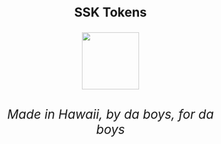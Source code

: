 <h1 align="center"><strong>
 SSK Tokens

<img src="https://i.imgur.com/33EbOKI.png"
width="128" height="128">

  <h6 align="center"><weak>
    Made in Hawaii, by da boys, for da boys
